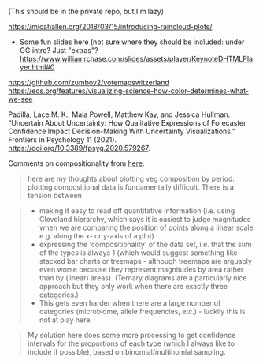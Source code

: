 (This should be in the private repo, but I'm lazy)

https://micahallen.org/2018/03/15/introducing-raincloud-plots/

* Some fun slides here (not sure where they should be included: under GG intro? Just "extras"?  
https://www.williamrchase.com/slides/assets/player/KeynoteDHTMLPlayer.html#0

https://github.com/zumbov2/votemapswitzerland
https://eos.org/features/visualizing-science-how-color-determines-what-we-see


Padilla, Lace M. K., Maia Powell, Matthew Kay, and Jessica Hullman. “Uncertain About Uncertainty: How Qualitative Expressions of Forecaster Confidence Impact Decision-Making With Uncertainty Visualizations.” Frontiers in Psychology 11 (2021). https://doi.org/10.3389/fpsyg.2020.579267.

Comments on compositionality from [here](https://teams.microsoft.com/l/message/19:369591fac9f94ed3a283cbd329633c0a@thread.tacv2/1613089702007?tenantId=44376307-b429-42ad-8c25-28cd496f4772&groupId=f81633df-ce5f-48f1-81b3-bedfdab309ab&parentMessageId=1613089702007&teamName=BIOLOGY%20708%20C01%20WIN%202021%20Quantitative%20Methods%20in%20Ecology%20and%20Evolution&channelName=Software%20and%20programming%20help&createdTime=1613089702007):

> here are my thoughts about plotting veg composition by period: plotting compositional data is fundamentally difficult. There is a tension between

> - making it easy to read off quantitative information (i.e. using Cleveland hierarchy, which says it is easiest to judge magnitudes when we are comparing the position of points along a linear scale, e.g. along the x- or y-axis of a plot)
>  - expressing the 'compositionality' of the data set, i.e. that the sum of the types is always 1 (which would suggest something like stacked bar charts or treemaps - although treemaps are arguably even worse because they represent magnitudes by area rather than by (linear) areas). (Ternary diagrams are a particularly nice approach but they only work when there are exactly three categories.)
>  - This gets even harder when there are a large number of categories (microbiome, allele frequencies, etc.) - luckily this is not at play here.

> My solution here does some more processing to get confidence intervals for the proportions of each type (which I always like to include if possible), based on binomial/multinomial sampling.
